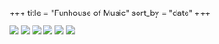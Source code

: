 +++
title = "Funhouse of Music"
sort_by = "date"
+++

<div class="cover-array">
<img src="/funhouse/murmur.jpg">
<img src="/funhouse/lifes-rich-pageant.jpg">
<img src="/funhouse/special-beat-service.jpg">
<img src="/funhouse/this-years-model.jpg">
<img src="/funhouse/remain-in-light.jpg">
<img src="/funhouse/friend-or-foe.jpg">
</div>
<br clear="both">
